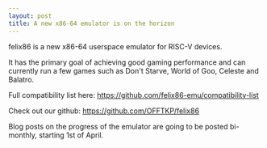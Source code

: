 ```yaml
---
layout: post
title: A new x86-64 emulator is on the horizon
---
```


felix86 is a new x86-64 userspace emulator for RISC-V devices.

It has the primary goal of achieving good gaming performance and can currently run a few
games such as Don't Starve, World of Goo, Celeste and Balatro.

Full compatibility list here: https://github.com/felix86-emu/compatibility-list 

Check out our github: https://github.com/OFFTKP/felix86

Blog posts on the progress of the emulator are going to be posted bi-monthly, starting 1st of April.

